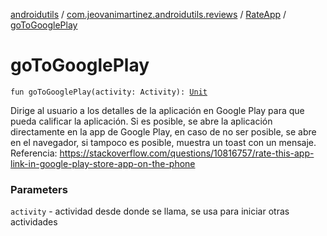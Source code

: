 [androidutils](../../index.md) / [com.jeovanimartinez.androidutils.reviews](../index.md) / [RateApp](index.md) / [goToGooglePlay](./go-to-google-play.md)

# goToGooglePlay

`fun goToGooglePlay(activity: Activity): `[`Unit`](https://kotlinlang.org/api/latest/jvm/stdlib/kotlin/-unit/index.html)

Dirige al usuario a los detalles de la aplicación en Google Play para que pueda calificar la aplicación.
Si es posible, se abre la aplicación directamente en la app de Google Play, en caso de no ser posible, se abre
en el navegador, si tampoco es posible, muestra un toast con un mensaje.
Referencia: https://stackoverflow.com/questions/10816757/rate-this-app-link-in-google-play-store-app-on-the-phone

### Parameters

`activity` - actividad desde donde se llama, se usa para iniciar otras actividades